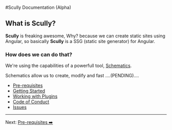 #Scully Documentation (Alpha) 

## What is Scully?

**Scully** is freaking awesome, Why? because we can create static sites using Angular,
so basically **Scully** is a SSG (static site generator) for Angular.  

### How does we can do that?

 We're using the capabilities of a powerfull tool, [Schematics](https://angular.io/guide/schematics). 
 
 
 Schematics allow us to create, modify and fast ....(PENDING)....


- [Pre-requisites](pre-requisites.md)
- [Getting Started](getting-started.md)
- [Working with Plugins](working-with-plugins.md)
- [Code of Conduct](CODE_OF_CONDUCT.md)
- [Issues](issues.md)


---
Next: [Pre-requisites ➡️](pre-requisites.md)

